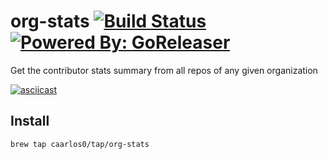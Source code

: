 # org-stats [![Build Status](https://travis-ci.org/caarlos0/org-stats.svg?branch=master)](https://travis-ci.org/caarlos0/org-stats) [![Powered By: GoReleaser](https://img.shields.io/badge/powered%20by-goreleaser-green.svg?style=flat-square)](https://github.com/goreleaser)

Get the contributor stats summary from all repos of any given organization

[![asciicast](https://asciinema.org/a/96136.png)](https://asciinema.org/a/96136)

## Install

```console
brew tap caarlos0/tap/org-stats
```
